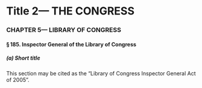 
# Title 2— THE CONGRESS
### CHAPTER 5— LIBRARY OF CONGRESS
#### § 185. Inspector General of the Library of Congress
##### (a) Short title

This section may be cited as the “Library of Congress Inspector General Act of 2005”.
